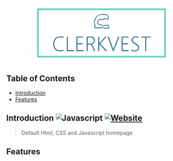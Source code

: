 <p align="center">
  <a href="https://github.com/clerkvest">
    <img alt="Clerkvest" title="Clerkvest" src=".github/images/Clerkvest_Github_Readme.png" width="350">
  </a>
  <br>
</p>

## Table of Contents

- [Introduction](#introduction)
- [Features](#features)

## Introduction ![Javascript](https://img.shields.io/badge/Angular-8-Red?logo=javascript&logoColor=White) [![Website](https://img.shields.io/website?down_color=red&down_message=down&up_color=green&up_message=up&url=http%3A%2F%2Fclerkvest.com%2F)](http://clerkvest.com/) 
> Default Html, CSS and Javascript homepage

## Features
